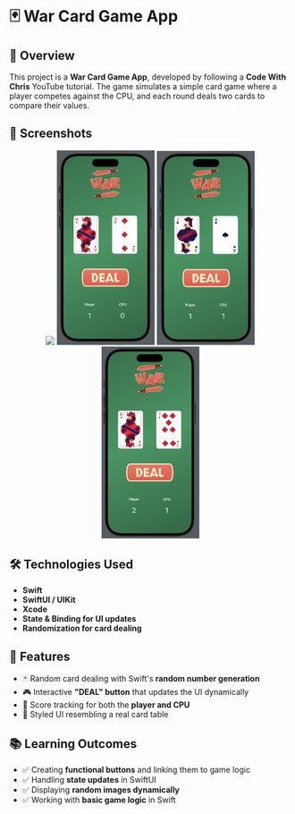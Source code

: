 # 🃏 War Card Game App

## 📌 Overview
This project is a **War Card Game App**, developed by following a **Code With Chris** YouTube tutorial. The game simulates a simple card game where a player competes against the CPU, and each round deals two cards to compare their values.

## 🎨 Screenshots
<p align="center">
  <img src="https://raw.githubusercontent.com/trinityw3st/Swift/main/war-game-app/war-game-frontpage.png" width="175">
  <img src="https://raw.githubusercontent.com/trinityw3st/app-dev-learning/main/Swift/war-game-app/wargame1.png" width="175">
  <img src="https://raw.githubusercontent.com/trinityw3st/app-dev-learning/main/Swift/war-game-app/wargame2.png" width="175">
  <img src="https://raw.githubusercontent.com/trinityw3st/app-dev-learning/main/Swift/war-game-app/wargame3.png" width="175">
</p>

## 🛠️ Technologies Used
- **Swift**
- **SwiftUI / UIKit**
- **Xcode**
- **State & Binding for UI updates**
- **Randomization for card dealing**

## 📌 Features
- 🃏 Random card dealing with Swift's **random number generation**  
- 🎮 Interactive **"DEAL" button** that updates the UI dynamically  
- 💾 Score tracking for both the **player and CPU**  
- 🎨 Styled UI resembling a real card table  

## 📚 Learning Outcomes
- ✅ Creating **functional buttons** and linking them to game logic  
- ✅ Handling **state updates** in SwiftUI  
- ✅ Displaying **random images dynamically**  
- ✅ Working with **basic game logic** in Swift  



